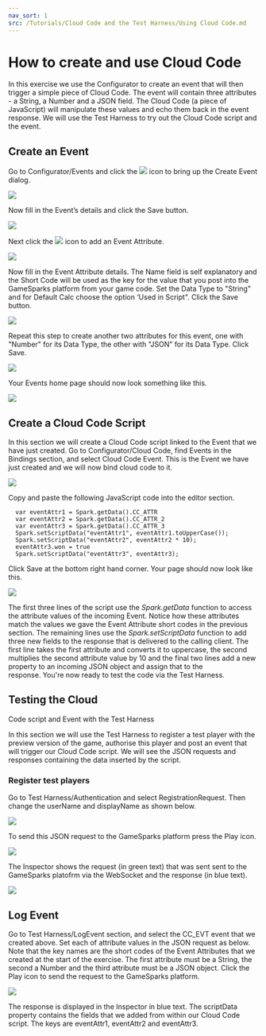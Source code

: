 ```yaml
---
nav_sort: 1
src: /Tutorials/Cloud Code and the Test Harness/Using Cloud Code.md
---
```


# How to create and use Cloud Code

In this exercise we use the Configurator to create an event that will then trigger a simple piece of Cloud Code. The event will contain three attributes - a String, a Number and a JSON field. The Cloud Code (a piece of JavaScript) will manipulate these values and echo them back in the event response. We will use the Test Harness to try out the Cloud Code script and the event.

## Create an Event

Go to Configurator/Events and click the ![](/img/fa/plus.png) icon to bring up the Create Event dialog.

![](img/CreateCloud/1.png)

Now fill in the Event’s details and click the Save button.

![](img/CreateCloud/2.png)

Next click the ![](/img/fa/plus.png) icon to add an Event Attribute.

![](img/CreateCloud/3.png)

Now fill in the Event Attribute details. The Name field is self explanatory and the Short Code will be used as the key for the value that you post into the GameSparks platform from your game code. Set the Data Type to "String" and for Default Calc choose the option ‘Used in Script". Click the Save button.

![](img/CreateCloud/4.png)

Repeat this step to create another two attributes for this event, one with "Number" for its Data Type, the other with "JSON" for its Data Type. Click Save.

![](img/CreateCloud/5.png)

Your Events home page should now look something like this.

![](img/CreateCloud/6.png)

## Create a Cloud Code Script

In this section we will create a Cloud Code script linked to the Event that we have just created. Go to Configurator/Cloud Code, find Events in the Bindings section, and select Cloud Code Event. This is the Event we have just created and we will now bind cloud code to it.

![](img/CreateCloud/7.png)

Copy and paste the following JavaScript code into the editor section.

  ```  
    var eventAttr1 = Spark.getData().CC_ATTR
    var eventAttr2 = Spark.getData().CC_ATTR_2
    var eventAttr3 = Spark.getData().CC_ATTR_3
    Spark.setScriptData("eventAttr1", eventAttr1.toUpperCase());
    Spark.setScriptData("eventAttr2", eventAttr2 * 10);
    eventAttr3.won = true
    Spark.setScriptData("eventAttr3", eventAttr3);
```

Click Save at the bottom right hand corner. Your page should now look like this.

![](img/CreateCloud/8.png)

The first three lines of the script use the *Spark.getData* function to access the attribute values of the incoming Event. Notice how these attributes match the values we gave the Event Attribute short codes in the previous section. The remaining lines use the *Spark.setScriptData* function to add three new fields to the response that is delivered to the calling client. The first line takes the first attribute and converts it to uppercase, the second multiplies the second attribute value by 10 and the final two lines add a new property to an incoming JSON object and assign that to the response. You're now ready to test the code via the Test Harness.

## Testing the Cloud

Code script and Event with the Test Harness

In this section we will use the Test Harness to register a test player with the preview version of the game, authorise this player and post an event that will trigger our Cloud Code script. We will see the JSON requests and responses containing the data inserted by the script.

### Register test players

Go to Test Harness/Authentication and select RegistrationRequest. Then change the userName and displayName as shown below.

![](img/CreateCloud/9.png)

To send this JSON request to the GameSparks platform press the Play icon.

![](img/CreateCloud/10.png)

The Inspector shows the request (in green text) that was sent sent to the GameSparks platofrm via the WebSocket and the response (in blue text).

![](img/CreateCloud/11.png)

## Log Event

Go to Test Harness/LogEvent section, and select the CC_EVT event that we created above. Set each of attribute values in the JSON request as below. Note that the key names are the short codes of the Event Attributes that we created at the start of the exercise. The first attribute must be a String, the second a Number and the third attribute must be a JSON object. Click the Play icon to send the request to the GameSparks platform.

![](img/CreateCloud/12.jpg)

The response is displayed in the Inspector in blue text. The scriptData property contains the fields that we added from within our Cloud Code script. The keys are eventAttr1, eventAttr2 and eventAttr3.
